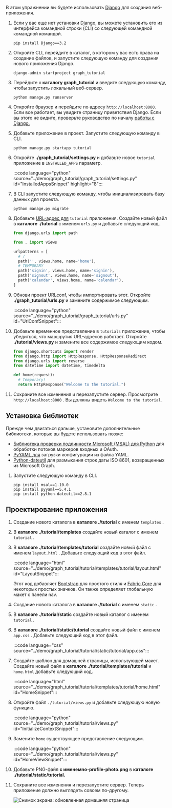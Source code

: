 <!-- markdownlint-disable MD002 MD041 -->

В этом упражнении вы будете использовать [Django](https://www.djangoproject.com/) для создания веб-приложения.

1. Если у вас еще нет установки Django, вы можете установить его из интерфейса командной строки (CLI) со следующей командной командной командой.

    ```Shell
    pip install Django==3.2
    ```

1. Откройте CLI, перейдите в каталог, в котором у вас есть права на создание файлов, и запустите следующую команду для создания нового приложения Django.

    ```Shell
    django-admin startproject graph_tutorial
    ```

1. Перейдите к **каталогу graph_tutorial** и введите следующую команду, чтобы запустить локальный веб-сервер.

    ```Shell
    python manage.py runserver
    ```

1. Откройте браузер и перейдите по адресу `http://localhost:8000`. Если все работает, вы увидите страницу приветствия Django. Если вы этого не видите, проверьте руководство по началу [работы с Django.](https://www.djangoproject.com/start/)

1. Добавьте приложение в проект. Запустите следующую команду в CLI.

    ```Shell
    python manage.py startapp tutorial
    ```

1. Откройте **./graph_tutorial/settings.py** и добавьте новое `tutorial` приложение в `INSTALLED_APPS` параметр.

    :::code language="python" source="../demo/graph_tutorial/graph_tutorial/settings.py" id="InstalledAppsSnippet" highlight="8":::

1. В CLI запустите следующую команду, чтобы инициализировать базу данных для проекта.

    ```Shell
    python manage.py migrate
    ```

1. Добавьте [URL-адрес для](https://docs.djangoproject.com/en/3.0/topics/http/urls/) `tutorial` приложения. Создайте новый файл в **каталоге ./tutorial** с именем `urls.py` и добавьте следующий код.

    ```python
    from django.urls import path

    from . import views

    urlpatterns = [
      # /
      path('', views.home, name='home'),
      # TEMPORARY
      path('signin', views.home, name='signin'),
      path('signout', views.home, name='signout'),
      path('calendar', views.home, name='calendar'),
    ]
    ```

1. Обнови проект URLconf, чтобы импортировать этот. Откройте **./graph_tutorial/urls.py** и замените содержимое следующим.

    :::code language="python" source="../demo/graph_tutorial/graph_tutorial/urls.py" id="UrlConfSnippet":::

1. Добавьте временное представление в `tutorials` приложение, чтобы убедиться, что маршрутия URL-адресов работает. Откройте **./tutorial/views.py** и замените все содержимое следующим кодом.

    ```python
    from django.shortcuts import render
    from django.http import HttpResponse, HttpResponseRedirect
    from django.urls import reverse
    from datetime import datetime, timedelta

    def home(request):
      # Temporary!
      return HttpResponse("Welcome to the tutorial.")
    ```

1. Сохраните все изменения и перезапустите сервер. Просмотрите `http://localhost:8000` . Вы должны видеть `Welcome to the tutorial.`

## <a name="install-libraries"></a>Установка библиотек

Прежде чем двигаться дальше, установите дополнительные библиотеки, которые вы будете использовать позже:

- [Библиотека проверки подлинности Microsoft (MSAL) для Python](https://github.com/AzureAD/microsoft-authentication-library-for-python) для обработки потоков маркеров входных и OAuth.
- [PyYAML для](https://pyyaml.org/wiki/PyYAMLDocumentation) загрузки конфигурации из файла YAML.
- [Python-dateutil](https://pypi.org/project/python-dateutil/) для размыкания строк даты ISO 8601, возвращенных из Microsoft Graph.

1. Запустите следующую команду в CLI.

    ```Shell
    pip install msal==1.10.0
    pip install pyyaml==5.4.1
    pip install python-dateutil==2.8.1
    ```

## <a name="design-the-app"></a>Проектирование приложения

1. Создание нового каталога в **каталоге ./tutorial** с именем `templates` .

1. В **каталоге ./tutorial/templates** создайте новый каталог с именем `tutorial` .

1. В **каталоге ./tutorial/templates/tutorial** создайте новый файл с именем `layout.html` . Добавьте следующий код в этот файл.

    :::code language="html" source="../demo/graph_tutorial/tutorial/templates/tutorial/layout.html" id="LayoutSnippet":::

    Этот код добавляет [Bootstrap](http://getbootstrap.com/) для простого стиля и [Fabric Core](https://developer.microsoft.com/fluentui#/get-started#fabric-core) для некоторых простых значков. Он также определяет глобальную макет с панели nav.

1. Создание нового каталога в **каталоге ./tutorial** с именем `static` .

1. В **каталоге ./tutorial/static** создайте новый каталог с именем `tutorial` .

1. В **каталоге ./tutorial/static/tutorial** создайте новый файл с именем `app.css` . Добавьте следующий код в этот файл.

    :::code language="css" source="../demo/graph_tutorial/tutorial/static/tutorial/app.css":::

1. Создайте шаблон для домашней страницы, использующей макет. Создайте новый файл в **каталоге ./tutorial/templates/tutorial** и `home.html` добавьте следующий код.

    :::code language="html" source="../demo/graph_tutorial/tutorial/templates/tutorial/home.html" id="HomeSnippet":::

1. Откройте файл `./tutorial/views.py` и добавьте следующую новую функцию.

    :::code language="python" source="../demo/graph_tutorial/tutorial/views.py" id="InitializeContextSnippet":::

1. Замените `home` существующее представление следующим.

    :::code language="python" source="../demo/graph_tutorial/tutorial/views.py" id="HomeViewSnippet":::

1. Добавьте PNG-файл **с именемno-profile-photo.png** в **каталоге ./tutorial/static/tutorial.**

1. Сохраните все изменения и перезапустите сервер. Теперь приложение должно выглядеть совсем по-другому.

    ![Снимок экрана: обновленная домашняя страница](./images/create-app-01.png)
